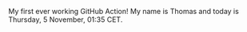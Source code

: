 My first ever working GitHub Action!
My name is Thomas and today is Thursday, 5 November, 01:35 CET. 
